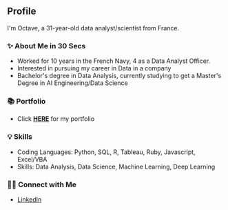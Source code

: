## Profile

I'm Octave, a 31-year-old data analyst/scientist from France.

### ✨ About Me in 30 Secs
- Worked for 10 years in the French Navy, 4 as a Data Analyst Officer.
- Interested in pursuing my career in Data in a company
- Bachelor's degree in Data Analysis, currently studying to get a Master's Degree in AI Engineering/Data Science

### 📚 Portfolio
- Click **[HERE](https://github.com/Faskill/Portfolio#readme)** for my portfolio

### 💡 Skills
- Coding Languages: Python, SQL, R, Tableau, Ruby, Javascript, Excel/VBA 
- Skills: Data Analysis, Data Science, Machine Learning, Deep Learning

### 🙌🏻 Connect with Me
- [LinkedIn](https://www.linkedin.com/in/octave-antoni/)
